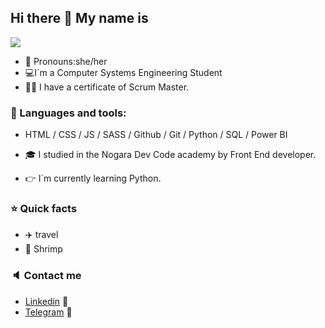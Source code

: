 ## Hi there 👋 My name is
![](https://user-images.githubusercontent.com/91092346/165355808-9b580184-9231-438a-a397-d7ad4407d477.jpeg)
- :crown: Pronouns:she/her
- 💻I´m a Computer Systems Engineering Student
- :woman_office_worker: I have a certificate of Scrum Master. 

### :hammer: Languages and tools:
- HTML / CSS / JS / SASS / Github / Git / Python / SQL / Power BI

- :mortar_board: I studied in the Nogara Dev Code academy by Front End developer.
- :point_right: I´m currently learning Python.

### :star: Quick facts
- ✈️ travel
- :fried_shrimp: Shrimp

### :speaker: Contact me 
- [Linkedin](https://www.linkedin.com/in/nayeli-andrade-11581b229) :briefcase:
- [Telegram](https://t.me/Nayeli_Andrade) :iphone:

<!--
**NayeliAndrade/NayeliAndrade** is a ✨ _special_ ✨ repository because its `README.md` (this file) appears on your GitHub profile.

Here are some ideas to get you started:

- 🔭 I’m currently working on ...
- 🌱 I’m currently learning ...
- 👯 I’m looking to collaborate on ...
- 🤔 I’m looking for help with ...
- 💬 Ask me about ...
- 📫 How to reach me: ...
- 😄 Pronouns: ...
- ⚡ Fun fact: ...
-->
